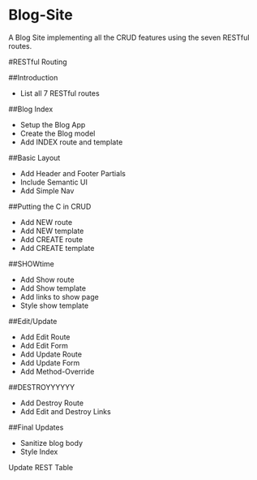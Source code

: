 # Blog-Site
A Blog Site implementing all the CRUD features using the seven RESTful routes.

#RESTful Routing

##Introduction

 - List all 7 RESTful routes

##Blog Index

 - Setup the Blog App
 - Create the Blog model
 - Add INDEX route and template
 
##Basic Layout

 - Add Header and Footer Partials
 - Include Semantic UI
 - Add Simple Nav
 
##Putting the C in CRUD

 - Add NEW route
 - Add NEW template
 - Add CREATE route
 - Add CREATE template
 
##SHOWtime

 - Add Show route
 - Add Show template
 - Add links to show page
 - Style show template
 
##Edit/Update

 - Add Edit Route
 - Add Edit Form
 - Add Update Route
 - Add Update Form
 - Add Method-Override
 
##DESTROYYYYYY

 - Add Destroy Route
 - Add Edit and Destroy Links
 
##Final Updates

 - Sanitize blog body
 - Style Index
 
Update REST Table
